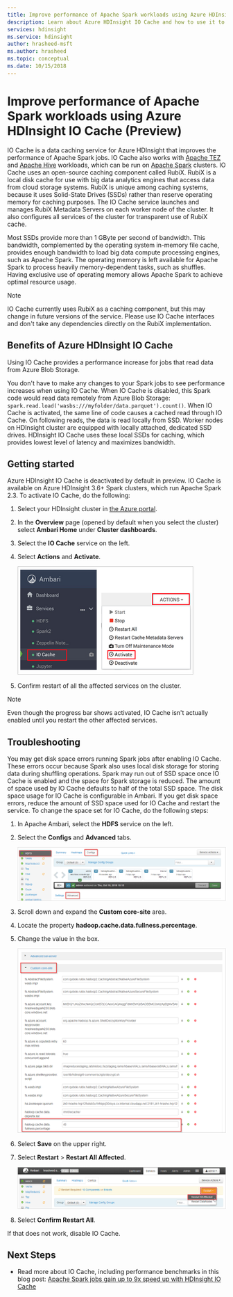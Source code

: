 ```yaml
---
title: Improve performance of Apache Spark workloads using Azure HDInsight IO Cache (Preview)
description: Learn about Azure HDInsight IO Cache and how to use it to improve Apache Spark performance.
services: hdinsight
ms.service: hdinsight
author: hrasheed-msft
ms.author: hrasheed
ms.topic: conceptual
ms.date: 10/15/2018
---
```

# Improve performance of Apache Spark workloads using Azure HDInsight IO Cache (Preview)

IO Cache is a data caching service for Azure HDInsight that improves the performance of Apache Spark jobs. IO Cache also works with [Apache TEZ](https://tez.apache.org/) and [Apache Hive](https://hive.apache.org/) workloads, which can be run on [Apache Spark](https://spark.apache.org/) clusters. IO Cache uses an open-source caching component called RubiX. RubiX is a local disk cache for use with big data analytics engines that access data from cloud storage systems. RubiX is unique among caching systems, because it uses Solid-State Drives (SSDs) rather than reserve operating memory for caching purposes. The IO Cache service launches and manages RubiX Metadata Servers on each worker node of the cluster. It also configures all services of the cluster for transparent use of RubiX cache.

Most SSDs provide more than 1 GByte per second of bandwidth. This bandwidth, complemented by the operating system in-memory file cache, provides enough bandwidth to load big data compute processing engines, such as Apache Spark. The operating memory is left available for Apache Spark to process heavily memory-dependent tasks, such as shuffles. Having exclusive use of operating memory allows Apache Spark to achieve optimal resource usage.  

>[!Note]  
>IO Cache currently uses RubiX as a caching component, but this may change in future versions of the service. Please use IO Cache interfaces and don't take any dependencies directly on the RubiX implementation.

## Benefits of Azure HDInsight IO Cache

Using IO Cache provides a performance increase for jobs that read data from Azure Blob Storage.

You don't have to make any changes to your Spark jobs to see performance increases when using IO Cache. When IO Cache is disabled, this Spark code would read data remotely from Azure Blob Storage: `spark.read.load('wasbs:///myfolder/data.parquet').count()`. When IO Cache is activated, the same line of code causes a cached read through IO Cache. On following reads, the data is read locally from SSD. Worker nodes on HDInsight cluster are equipped with locally attached, dedicated SSD drives. HDInsight IO Cache uses these local SSDs for caching, which provides lowest level of latency and maximizes bandwidth.

## Getting started

Azure HDInsight IO Cache is deactivated by default in preview. IO Cache is available on Azure HDInsight 3.6+ Spark clusters, which run Apache Spark 2.3.  To activate IO Cache, do the following:

1. Select your HDInsight cluster in [the Azure portal](https://portal.azure.com).

1. In the **Overview** page (opened by default when you select the cluster) select **Ambari Home** under **Cluster dashboards**.

1. Select the **IO Cache** service on the left.

1. Select **Actions** and **Activate**.

    ![Enabling the IO Cache service in Ambari](./media/apache-spark-improve-performance-iocache/ambariui-enable-iocache.png "Enabling the IO Cache service in Ambari")

1. Confirm restart of all the affected services on the cluster.

>[!NOTE]  
> Even though the progress bar shows activated, IO Cache isn't actually enabled until you restart the other affected services.

## Troubleshooting
  
You may get disk space errors running Spark jobs after enabling IO Cache. These errors occur because Spark also uses local disk storage for storing data during shuffling operations. Spark may run out of SSD space once IO Cache is enabled and the space for Spark storage is reduced. The amount of space used by IO Cache defaults to half of the total SSD space. The disk space usage for IO Cache is configurable in Ambari. If you get disk space errors, reduce the amount of SSD space used for IO Cache and restart the service. To change the space set for IO Cache, do the following steps:

1. In Apache Ambari, select the **HDFS** service on the left.

1. Select the **Configs** and **Advanced** tabs.

    ![Edit HDFS Advanced Configuration](./media/apache-spark-improve-performance-iocache/ambariui-hdfs-service-configs-advanced.png "Edit HDFS Advanced Configuration")

1. Scroll down and expand the **Custom core-site** area.

1. Locate the property **hadoop.cache.data.fullness.percentage**.

1. Change the value in the box.

    ![Edit IO Cache Fullness Percentage](./media/apache-spark-improve-performance-iocache/ambariui-cache-data-fullness-percentage-property.png "Edit IO Cache Fullness Percentage")

1. Select **Save** on the upper right.

1. Select **Restart** > **Restart All Affected**.

    ![Restart all affected](./media/apache-spark-improve-performance-iocache/ambariui-restart-all-affected.png "Restart all affected")

1. Select **Confirm Restart All**.

If that does not work, disable IO Cache.

## Next Steps

- Read more about IO Cache, including performance benchmarks in this blog post: [Apache Spark jobs gain up to 9x speed up with HDInsight IO Cache](https://azure.microsoft.com/blog/apache-spark-speedup-with-hdinsight-io-cache/)
